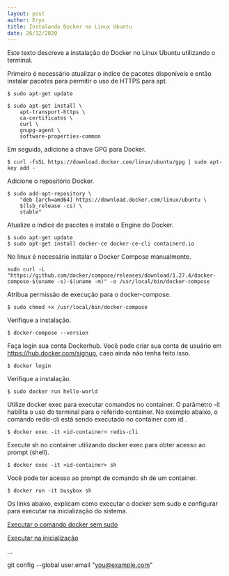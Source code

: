 ```yaml
---
layout: post
author: Eryx
title: Instalando Docker no Linux Ubuntu
date: 26/12/2020
---
```


Este texto descreve a instalação do Docker no Linux Ubuntu utilizando o terminal.

Primeiro é necessário atualizar o índice de pacotes disponíveis e então instalar pacotes para permitir o uso de HTTPS para apt.

    $ sudo apt-get update

    $ sudo apt-get install \
        apt-transport-https \
        ca-certificates \
        curl \
        gnupg-agent \
        software-properties-common

Em seguida, adicione a chave GPG para Docker.

    $ curl -fsSL https://download.docker.com/linux/ubuntu/gpg | sudo apt-key add -

Adicione o repositório Docker.

    $ sudo add-apt-repository \
        "deb [arch=amd64] https://download.docker.com/linux/ubuntu \
        $(lsb_release -cs) \
        stable"

Atualize o índice de pacotes e instale o Engine do Docker.

    $ sudo apt-get update
    $ sudo apt-get install docker-ce docker-ce-cli containerd.io

No linux é necessário instalar o Docker Compose manualmente.

    sudo curl -L "https://github.com/docker/compose/releases/download/1.27.4/docker-compose-$(uname -s)-$(uname -m)" -o /usr/local/bin/docker-compose

Atribua permissão de execução para o docker-compose.

    $ sudo chmod +x /usr/local/bin/docker-compose

Verifique a instalação.

    $ docker-compose --version

Faça login sua conta Dockerhub. Você pode criar sua conta de usuário em https://hub.docker.com/signup, caso ainda não tenha feito isso.

    $ docker login

Verifique a instalação.

    $ sudo docker run hello-world

Utilize docker exec para executar comandos no container. O parâmetro -it habilita o uso do terminal para o referido container. No exemplo abaixo, o comando redis-cli está sendo executado no container com id <id-container>.

    $ docker exec -it <id-container> redis-cli

Execute sh no container utilizando docker exec para obter acesso ao prompt (shell).

    $ docker exec -it <id-container> sh

Você pode ter acesso ao prompt de comando sh de um container.

    $ docker run -it busybox sh

Os links abaixo, explicam como executar o docker sem sudo e configurar para executar na inicialização do sistema.

[Executar o comando docker sem sudo](https://docs.docker.com/install/linux/linux-postinstall/#manage-docker-as-a-non-root-user)

[Executar na inicialização](https://docs.docker.com/install/linux/linux-postinstall/#configure-docker-to-start-on-boot)

...

git config --global user.email "you@example.com"


